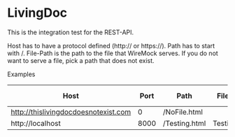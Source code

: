 # LivingDoc

This is the integration test for the REST-API.

Host has to have a protocol defined (http:// or https://).
Path has to start with /.
File-Path is the path to the file that WireMock serves.
If you do not want to serve a file, pick a path that does not exist.

Examples

| Host | Port | Path | File-Path | Throws RestDocumentNotFoundException |
|------|------|------|------|------------------------------------|
| http://thislivingdocdoesnotexist.com | 0 | /NoFile.html | | True |
| http://localhost | 8000 | /Testing.html | Testing.html | False |
